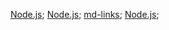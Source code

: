 [Node.js](https://nodejs.org/);
[Node.js](https://nodejs.org/);
[md-links](https://user-images.githubusercontent.com/110297/42118443-b7a5f1f0-7bc8-11e8-96ad-9cc5593715a6.jpg);
[Node.js](https://user-images.githubusercontent.org/110297/42118443-b7a5f1f0-7bc8-11e8-96ad-9cc5593715a6);
